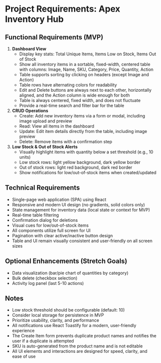 # Project Requirements: Apex Inventory Hub

## Functional Requirements (MVP)
1. **Dashboard View**
   - Display key stats: Total Unique Items, Items Low on Stock, Items Out of Stock
   - Show all inventory items in a sortable, fixed-width, centered table with columns: Image, Name, SKU, Category, Price, Quantity, Action
   - Table supports sorting by clicking on headers (except Image and Action)
   - Table rows have alternating colors for readability
   - Edit and Delete buttons are always next to each other, horizontally aligned, and the Action column is wide enough for both
   - Table is always centered, fixed width, and does not fluctuate
   - Provide a real-time search and filter bar for the table
2. **CRUD Operations**
   - Create: Add new inventory items via a form or modal, including image upload and preview
   - Read: View all items in the dashboard
   - Update: Edit item details directly from the table, including image preview
   - Delete: Remove items with a confirmation step
3. **Low Stock & Out of Stock Alerts**
   - Visually highlight items with quantity below a set threshold (e.g., 10 units)
   - Low stock rows: light yellow background, dark yellow border
   - Out of stock rows: light red background, dark red border
   - Show notifications for low/out-of-stock items when created/updated

## Technical Requirements
- Single-page web application (SPA) using React
- Responsive and modern UI design (no gradients, solid colors only)
- State management for inventory data (local state or context for MVP)
- Real-time table filtering
- Confirmation dialog for deletions
- Visual cues for low/out-of-stock items
- All components utilize full screen for UI
- Pagination with clear active/inactive button design
- Table and UI remain visually consistent and user-friendly on all screen sizes

## Optional Enhancements (Stretch Goals)
- Data visualization (bar/pie chart of quantities by category)
- Bulk delete (checkbox selection)
- Activity log panel (last 5-10 actions)

## Notes
- Low stock threshold should be configurable (default: 10)
- Consider local storage for persistence in MVP
- Prioritize usability, clarity, and performance
- All notifications use React Toastify for a modern, user-friendly experience
- The Create Item form prevents duplicate product names and notifies the user if a duplicate is attempted
- SKU is auto-generated from the product name and is not editable
- All UI elements and interactions are designed for speed, clarity, and ease of use
